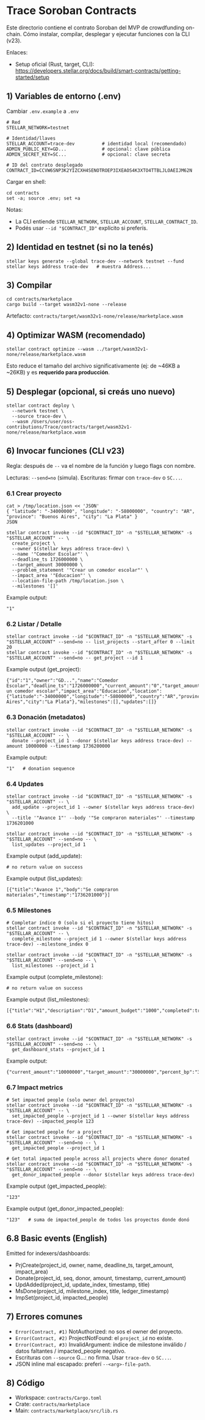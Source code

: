 # Trace Soroban Contracts 

Este directorio contiene el contrato Soroban del MVP de crowdfunding on-chain. Cómo instalar, compilar, desplegar y ejecutar funciones con la CLI (v23).

Enlaces:
- Setup oficial (Rust, target, CLI): https://developers.stellar.org/docs/build/smart-contracts/getting-started/setup

## 1) Variables de entorno (.env)
Cambiar `.env.example` a `.env`

```
# Red
STELLAR_NETWORK=testnet

# Identidad/llaves
STELLAR_ACCOUNT=trace-dev          # identidad local (recomendado)
ADMIN_PUBLIC_KEY=GD...             # opcional: clave pública
ADMIN_SECRET_KEY=SC...             # opcional: clave secreta

# ID del contrato desplegado
CONTRACT_ID=CCVW6SNP3K2YIZCXH4SENOTROEP3IXEAOS4K3XTO4TTBLJLOAEIJM62N
```

Cargar en shell:

```
cd contracts
set -a; source .env; set +a
```

Notas:
- La CLI entiende `STELLAR_NETWORK`, `STELLAR_ACCOUNT`, `STELLAR_CONTRACT_ID`.
- Podés usar `--id "$CONTRACT_ID"` explícito si preferís.

## 2) Identidad en testnet (si no la tenés)

```
stellar keys generate --global trace-dev --network testnet --fund
stellar keys address trace-dev   # muestra Address...
```

## 3) Compilar

```
cd contracts/marketplace
cargo build --target wasm32v1-none --release
```

Artefacto: `contracts/target/wasm32v1-none/release/marketplace.wasm`

## 4) Optimizar WASM (recomendado)

```
stellar contract optimize --wasm ../target/wasm32v1-none/release/marketplace.wasm
```

Esto reduce el tamaño del archivo significativamente (ej: de ~46KB a ~26KB) y es **requerido para producción**.

## 5) Desplegar (opcional, si creás uno nuevo)

```
stellar contract deploy \
  --network testnet \
  --source trace-dev \
  --wasm /Users/user/oss-contributions/Trace/contracts/target/wasm32v1-none/release/marketplace.wasm
```

## 6) Invocar funciones (CLI v23)
Regla: después de `--` va el nombre de la función y luego flags con nombre.

Lecturas: `--send=no` (simula). Escrituras: firmar con `trace-dev` o `SC...`.

### 6.1 Crear proyecto

```
cat > /tmp/location.json << 'JSON'
{ "latitude": "-34000000", "longitude": "-58000000", "country": "AR", "province": "Buenos Aires", "city": "La Plata" }
JSON

stellar contract invoke --id "$CONTRACT_ID" -n "$STELLAR_NETWORK" -s "$STELLAR_ACCOUNT" -- \
  create_project \
  --owner $(stellar keys address trace-dev) \
  --name '"Comedor Escolar"' \
  --deadline_ts 1726000000 \
  --target_amount 30000000 \
  --problem_statement '"Crear un comedor escolar"' \
  --impact_area '"Educacion"' \
  --location-file-path /tmp/location.json \
  --milestones '[]'
```
Example output:
```
"1"
```

### 6.2 Listar / Detalle

```
stellar contract invoke --id "$CONTRACT_ID" -n "$STELLAR_NETWORK" -s "$STELLAR_ACCOUNT" --send=no -- list_projects --start_after 0 --limit 20
stellar contract invoke --id "$CONTRACT_ID" -n "$STELLAR_NETWORK" -s "$STELLAR_ACCOUNT" --send=no -- get_project --id 1
```
Example output (get_project):
```
{"id":"1","owner":"GD...","name":"Comedor Escolar","deadline_ts":"1726000000","current_amount":"0","target_amount":"30000000","problem_statement":"Crear un comedor escolar","impact_area":"Educacion","location":{"latitude":"-34000000","longitude":"-58000000","country":"AR","province":"Buenos Aires","city":"La Plata"},"milestones":[],"updates":[]}
```

### 6.3 Donación (metadatos)

```
stellar contract invoke --id "$CONTRACT_ID" -n "$STELLAR_NETWORK" -s "$STELLAR_ACCOUNT" -- \
  donate --project_id 1 --donor $(stellar keys address trace-dev) --amount 10000000 --timestamp 1736200000
```
Example output:
```
"1"   # donation sequence
```

### 6.4 Updates

```
stellar contract invoke --id "$CONTRACT_ID" -n "$STELLAR_NETWORK" -s "$STELLAR_ACCOUNT" -- \
  add_update --project_id 1 --owner $(stellar keys address trace-dev) \
  --title '"Avance 1"' --body '"Se compraron materiales"' --timestamp 1736201000

stellar contract invoke --id "$CONTRACT_ID" -n "$STELLAR_NETWORK" -s "$STELLAR_ACCOUNT" --send=no -- \
  list_updates --project_id 1
```
Example output (add_update):
```
# no return value on success
```
Example output (list_updates):
```
[{"title":"Avance 1","body":"Se compraron materiales","timestamp":"1736201000"}]
```

### 6.5 Milestones

```
# Completar índice 0 (solo si el proyecto tiene hitos)
stellar contract invoke --id "$CONTRACT_ID" -n "$STELLAR_NETWORK" -s "$STELLAR_ACCOUNT" -- \
  complete_milestone --project_id 1 --owner $(stellar keys address trace-dev) --milestone_index 0

stellar contract invoke --id "$CONTRACT_ID" -n "$STELLAR_NETWORK" -s "$STELLAR_ACCOUNT" --send=no -- \
  list_milestones --project_id 1
```
Example output (complete_milestone):
```
# no return value on success
```
Example output (list_milestones):
```
[{"title":"H1","description":"D1","amount_budget":"1000","completed":true}]
```

### 6.6 Stats (dashboard)

```
stellar contract invoke --id "$CONTRACT_ID" -n "$STELLAR_NETWORK" -s "$STELLAR_ACCOUNT" --send=no -- \
  get_dashboard_stats --project_id 1
```
Example output:
```
{"current_amount":"10000000","target_amount":"30000000","percent_bp":"3333","donations_count":"1","milestones_completed":0,"milestones_total":0,"last_update_ts":"1736201000"}
```

### 6.7 Impact metrics

```
# Set impacted people (solo owner del proyecto)
stellar contract invoke --id "$CONTRACT_ID" -n "$STELLAR_NETWORK" -s "$STELLAR_ACCOUNT" -- \
  set_impacted_people --project_id 1 --owner $(stellar keys address trace-dev) --impacted_people 123

# Get impacted people for a project
stellar contract invoke --id "$CONTRACT_ID" -n "$STELLAR_NETWORK" -s "$STELLAR_ACCOUNT" --send=no -- \
  get_impacted_people --project_id 1

# Get total impacted people across all projects where donor donated
stellar contract invoke --id "$CONTRACT_ID" -n "$STELLAR_NETWORK" -s "$STELLAR_ACCOUNT" --send=no -- \
  get_donor_impacted_people --donor $(stellar keys address trace-dev)
```
Example output (get_impacted_people):
```
"123"
```
Example output (get_donor_impacted_people):
```
"123"   # suma de impacted_people de todos los proyectos donde donó
```

## 6.8 Basic events (English)
Emitted for indexers/dashboards:
- PrjCreate(project_id, owner, name, deadline_ts, target_amount, impact_area)
- Donate(project_id, seq, donor, amount, timestamp, current_amount)
- UpdAdded(project_id, update_index, timestamp, title)
- MsDone(project_id, milestone_index, title, ledger_timestamp)
- ImpSet(project_id, impacted_people)

## 7) Errores comunes
- `Error(Contract, #1)` NotAuthorized: no sos el owner del proyecto.
- `Error(Contract, #2)` ProjectNotFound: el `project_id` no existe.
- `Error(Contract, #3)` InvalidArgument: índice de milestone inválido / datos faltantes / impacted_people negativo.
- Escrituras con `--source` G...: no firma. Usar `trace-dev` o `SC...`.
- JSON inline mal escapado: preferí `--<arg>-file-path`.

## 8) Código
- Workspace: `contracts/Cargo.toml`
- Crate: `contracts/marketplace`
- Main: `contracts/marketplace/src/lib.rs`
